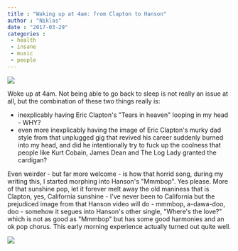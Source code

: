 ```yaml
---
title : "Waking up at 4am: from Clapton to Hanson"
author : "Niklas"
date : "2017-03-29"
categories : 
 - health
 - insane
 - music
 - people
---
```


[![](https://niklasblog.com/wp-content/Eric20Clapton20Unplugged204.jpg)](https://niklasblog.com/wp-content/Eric20Clapton20Unplugged204.jpg)

Woke up at 4am. Not being able to go back to sleep is not really an issue at all, but the combination of these two things really is:

- inexplicably having Eric Clapton's "Tears in heaven" looping in my head - WHY?
- even more inexplicably having the image of Eric Clapton's murky dad style from that unplugged gig that revived his career suddenly burned into my head, and did he intentionally try to fuck up the coolness that people like Kurt Cobain, James Dean and The Log Lady granted the cardigan?

Even weirder - but far more welcome - is how that horrid song, during my writing this, I started morphing into Hanson's "Mmmbop". Yes please. More of that sunshine pop, let it forever melt away the old maniness that is Clapton, yes, California sunshine - I've never been to California but the prejudiced image from that Hanson video will do - mmmbop, a-dawa-doo, doo - somehow it segues into Hanson's other single, "Where's the love?" which is not as good as "Mmmbop" but has some good harmonies and an ok pop chorus. This early morning experience actually turned out quite well.

[![](https://niklasblog.com/wp-content/tumblr_inline_nsxx7rZiW41rglck1_500.jpg)](https://niklasblog.com/wp-content/tumblr_inline_nsxx7rZiW41rglck1_500.jpg)
